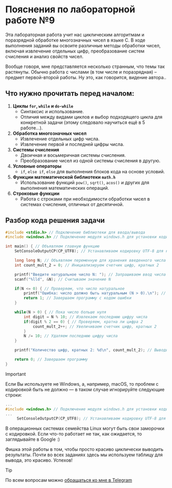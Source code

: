 # Пояснения по лабораторной работе №9

Эта лабораторная работа учит нас циклическим алгоритмам и поразрядной обработке многозначных чисел в языке C. В ходе выполнения заданий вы освоите различные методы обработки чисел, включая извлечение отдельных цифр, преобразование систем счисления и анализ свойств чисел.

Вообще говоря, мне представляется несколько странным, что темы так растянуты. Обычно работа с числами (в том числе и поразрядная) – предмет первой-второй работы. Ну это, как говорится, видение автора..

## Что нужно прочитать перед началом:
1. **Циклы `for`, `while` и `do-while`**
   - Синтаксис и использование.
   - Отличия между видами циклов и выбор подходящего цикла для конкретной задачи (этому следовало научиться ещё в 5 работе...).
2. **Обработка многозначных чисел**
   - Извлечение отдельных цифр числа.
   - Извлечение первой и последней цифры числа.
3. **Системы счисления**
   - Двоичная и восьмеричная системы счисления.
   - Преобразование чисел из одной системы счисления в другую.
4. **Условные операторы**
   - `if`, `else if`, `else` для выполнения блоков кода на основе условий.
5. **Функции математической библиотеки `math.h`**
   - Использование функций `pow()`, `sqrt()`, `acos()` и других для выполнения математических операций.
6. **Строковые функции**
   - Работа с строками при необходимости обработки чисел в системах счисления, отличных от десятичной.


## Разбор кода решения задачи

```c
#include <stdio.h> // Подключение библиотеки для ввода/вывода
#include <windows.h> // Подключение модуля windows.h для установки кодировки вывода

int main() { // Объявляем главную функцию
    SetConsoleOutputCP(CP_UTF8); // Устанавливаем кодировку UTF-8 для корректного отображения русских символов

    long long N; // Объявляем переменную для хранения введенного числа
    int count_mult_2 = 0; // Инициализируем счетчик цифр, кратных 2

    printf("Введите натуральное число N: "); // Запрашиваем ввод числа
    scanf("%lld", &N); // Считываем значение N

    if(N <= 0) { // Проверяем, что число натуральное
        printf("Ошибка: число должно быть натуральным (N > 0).\n"); // Выводим сообщение об ошибке
        return 1; // Завершаем программу с кодом ошибки
    }

    while(N > 0) { // Пока число больше нуля
        int digit = N % 10; // Извлекаем последнюю цифру числа
        if(digit % 2 == 0) { // Проверяем, кратна ли цифра 2
            count_mult_2++; // Увеличиваем счетчик цифр, кратных 2
        }
        N /= 10; // Удаляем последнюю цифру числа
    }

    printf("Количество цифр, кратных 2: %d\n", count_mult_2); // Выводим результат подсчета

    return 0; // Завершаем программу
}
```

> [!IMPORTANT]
> Если Вы используете не Windows, а, например, macOS, то проблем с кодировкой быть не должно — в таком случае игнорируйте следующие строки:
> ```c
> ...
> #include <windows.h> // Подключение модуля windows.h для установки кодировки вывода
> ...
>      SetConsoleOutputCP(CP_UTF8); // Устанавливаем кодировку UTF-8 для вывода в консоли русских символов: иначе будут иероглифы
> ```
>
> В операционных системах семейства Linux могут быть свои заморочки с кодировкой. Если что-то работает не так, как ожидается, то заглядывайте в Google :)

Фишка этой работы в том, чтобы просто красиво циклически выводить результаты. Почти во всех заданиях здесь мы используем таблицу для вывода, это красиво. Успехов!

> [!TIP]
> По всем вопросам можно [обращаться ко мне в Telegram](https://t.me/plunkzy)